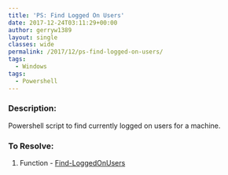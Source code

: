 ```yaml
---
title: 'PS: Find Logged On Users'
date: 2017-12-24T03:11:29+00:00
author: gerryw1389
layout: single
classes: wide
permalink: /2017/12/ps-find-logged-on-users/
tags:
  - Windows
tags:
  - Powershell
---
```

<!--more-->

### Description:

Powershell script to find currently logged on users for a machine.

### To Resolve:

1. Function - [Find-LoggedOnUsers](https://github.com/gerryw1389/powershell/blob/main/gwConfiguration/Public/Find-LoggedOnUsers.ps1)